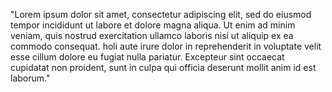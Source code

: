 "Lorem ipsum dolor sit amet, consectetur adipiscing elit, sed do eiusmod tempor
incididunt ut labore et dolore magna aliqua. Ut enim ad minim veniam, quis nostrud exercitation ullamco laboris nisi ut aliquip ex ea
commodo consequat. holi aute irure dolor in reprehenderit in voluptate velit esse cillum dolore eu fugiat nulla pariatur. Excepteur
sint occaecat cupidatat non proident, sunt in culpa qui officia
deserunt mollit anim id est laborum."
    